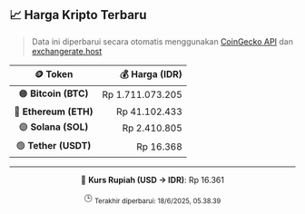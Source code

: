 

<!-- HARGA_KRIPTO -->
## 📈 Harga Kripto Terbaru

> Data ini diperbarui secara otomatis menggunakan [CoinGecko API](https://www.coingecko.com/) dan [exchangerate.host](https://exchangerate.host/)

<div align="center">

| 🪙 Token | 💰 Harga (IDR) |
|:------:|---------------:|
| 🟠 **Bitcoin (BTC)**   | Rp 1.711.073.205 |
| 🔵 **Ethereum (ETH)**  | Rp 41.102.433 |
| 🟣 **Solana (SOL)**    | Rp 2.410.805 |
| 🟢 **Tether (USDT)**   | Rp 16.368 |

---

💱 **Kurs Rupiah (USD → IDR)**: Rp 16.361

🕒 <sub>Terakhir diperbarui: 18/6/2025, 05.38.39</sub>

</div>
<!-- /HARGA_KRIPTO -->